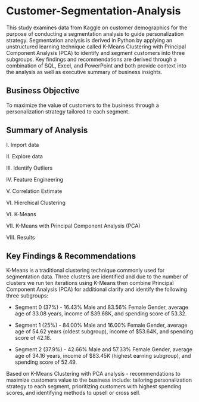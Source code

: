 # Customer-Segmentation-Analysis

This study examines data from Kaggle on customer demographics for the purpose of conducting a segmentation analysis to guide personalization strategy. Segmentation analysis is derived in Python by applying an unstructured learning technique called K-Means Clustering with Principal Component Analysis (PCA) to identify and segment customers into three subgroups. Key findings and recommendations are derived through a combination of SQL, Excel, and PowerPoint and both provide context into the analysis as well as executive summary of business insights.

## Business Objective
To maximize the value of customers to the business through a personalization strategy tailored to each segment.

## Summary of Analysis
I.   Import data

II.  Explore data

III. Identify Outliers

IV.  Feature Engineering

V.   Correlation Estimate

VI.  Hierchical Clustering

VI.  K-Means

VII. K-Means with Principal Component Analysis (PCA)

VIII. Results


## Key Findings & Recommendations
K-Means is a traditional clustering technique commonly used for segmentation data. Three clusters are identified and due to the number of clusters we run ten iterations using K-Means then combine Principal Component Analysis (PCA) for additional clarify and identify the following three subgroups:

- Segment 0 (37%) - 16.43% Male and 83.56% Female Gender, average age of 33.08 years, income of $39.68K, and spending score of 53.32.

- Segment 1 (25%) - 84.00% Male and 16.00% Female Gender, average age of 54.62 years (oldest subgroup), income of $53.64K, and spending score of 42.18.

- Segment 2 (37.9%) - 42.66% Male and 57.33% Female Gender, average age of 34.16 years, income of $83.45K (highest earning subgroup), and spending score of 52.49.


Based on K-Means Clustering with PCA analysis - recommendations to maximize customers value to the business include: tailoring personalization strategy to each segment, prioritizing customers with highest spending scores, and identifying methods to upsell or cross sell.
